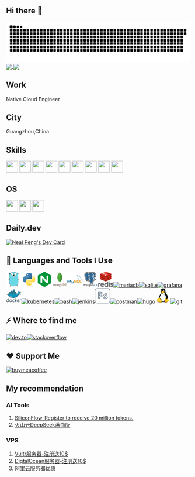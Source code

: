 ## Hi there 👋
<picture>
  <source media="(prefers-color-scheme: dark)" srcset="https://raw.githubusercontent.com/pengshp/pengshp/output/github-contribution-grid-snake-dark.svg">
  <source media="(prefers-color-scheme: light)" srcset="https://raw.githubusercontent.com/pengshp/pengshp/output/github-contribution-grid-snake.svg">
  <img alt="github contribution grid snake animation" src="https://raw.githubusercontent.com/pengshp/pengshp/output/github-contribution-grid-snake.svg">
</picture>

<!--
**pengshp/pengshp** is a ✨ _special_ ✨ repository because its `README.md` (this file) appears on your GitHub profile.

Here are some ideas to get you started:

- 🔭 I’m currently working on ...
- 🌱 I’m currently learning ...
- 👯 I’m looking to collaborate on ...
- 🤔 I’m looking for help with ...
- 💬 Ask me about ...
- 📫 How to reach me: ...
- 😄 Pronouns: ...
- ⚡ Fun fact: ...
-->
<a href="https://github.com/anuraghazra/github-readme-stats">
  <img align="center" src="https://github-readme-stats.vercel.app/api?username=pengshp&count_private=true&show_icons=true&theme=dark" />
</a>
<a href="https://github.com/anuraghazra/convoychat">
  <img align="center" src="https://github-readme-stats.vercel.app/api/top-langs/?username=pengshp&langs_count=8&theme=dark&count_private=true&layout=compact&hide=javascript,html,css,CoffeeScript&card_width=250" />
</a>

## Work
Native Cloud Engineer

## City
Guangzhou,China

## Skills
<code><img height="32" width="32" src="https://cdn.simpleicons.org/linux/FCC624" /></code>
<code><img height="32" width="32" src="https://cdn.simpleicons.org/mysql/4479A1" /></code>
<code><img height="32" width="32" src="https://cdn.simpleicons.org/docker/2496ED" /></code>
<code><img height="32" width="32" src="https://cdn.simpleicons.org/kubernetes/326CE5" /></code>
<code><img height="32" width="32" src="https://cdn.simpleicons.org/go/00ADD8" /></code>
<code><img height="32" width="32" src="https://cdn.simpleicons.org/python/3776AB" /></code>
<code><img height="32" width="32" src="https://cdn.simpleicons.org/ansible/EE0000" /></code>
<code><img height="32" width="32" src="https://cdn.simpleicons.org/git/F05032" /></code>
<code><img height="32" width="32" src="https://cdn.simpleicons.org/neovim/57A143" /></code>

## OS
<code><img height="32" width="32" src="https://cdn.simpleicons.org/archlinux/1793D1" /></code>
<code><img height="32" width="32" src="https://cdn.simpleicons.org/rockylinux/10B981" /></code>
<code><img height="32" width="32" src="https://cdn.simpleicons.org/openwrt/00B5E2" /></code>

## Daily.dev
<a href="https://app.daily.dev/nealpeng"><img src="https://api.daily.dev/devcards/v2/f2A4xZC0mbGhxZXlBFk07.png?type=wide&r=4pd" width="652" alt="Neal Peng's Dev Card"/></a>

<h2>🚀 Languages and Tools I Use</h2>
<p> <a target="_blank" href="https://raw.githubusercontent.com/devicons/devicon/master/icons/go/go-original.svg"
        style="display: inline-block;"><img
            src="https://raw.githubusercontent.com/devicons/devicon/master/icons/go/go-original.svg" alt="go" width="42"
            height="42" /></a><a target="_blank"
        href="https://raw.githubusercontent.com/devicons/devicon/master/icons/python/python-original.svg"
        style="display: inline-block;"><img
            src="https://raw.githubusercontent.com/devicons/devicon/master/icons/python/python-original.svg"
            alt="python" width="42" height="42" /></a><a target="_blank"
        href="https://raw.githubusercontent.com/devicons/devicon/master/icons/nginx/nginx-original.svg"
        style="display: inline-block;"><img
            src="https://raw.githubusercontent.com/devicons/devicon/master/icons/nginx/nginx-original.svg" alt="nginx"
            width="42" height="42" /></a><a target="_blank"
        href="https://raw.githubusercontent.com/devicons/devicon/master/icons/mongodb/mongodb-original-wordmark.svg"
        style="display: inline-block;"><img
            src="https://raw.githubusercontent.com/devicons/devicon/master/icons/mongodb/mongodb-original-wordmark.svg"
            alt="mongodb" width="42" height="42" /></a><a target="_blank"
        href="https://raw.githubusercontent.com/devicons/devicon/master/icons/mysql/mysql-original-wordmark.svg"
        style="display: inline-block;"><img
            src="https://raw.githubusercontent.com/devicons/devicon/master/icons/mysql/mysql-original-wordmark.svg"
            alt="mysql" width="42" height="42" /></a><a target="_blank"
        href="https://raw.githubusercontent.com/devicons/devicon/master/icons/postgresql/postgresql-original-wordmark.svg"
        style="display: inline-block;"><img
            src="https://raw.githubusercontent.com/devicons/devicon/master/icons/postgresql/postgresql-original-wordmark.svg"
            alt="postgresql" width="42" height="42" /></a><a target="_blank"
        href="https://raw.githubusercontent.com/devicons/devicon/master/icons/redis/redis-original-wordmark.svg"
        style="display: inline-block;"><img
            src="https://raw.githubusercontent.com/devicons/devicon/master/icons/redis/redis-original-wordmark.svg"
            alt="redis" width="42" height="42" /></a><a target="_blank"
        href="https://www.vectorlogo.zone/logos/mariadb/mariadb-icon.svg" style="display: inline-block;"><img
            src="https://www.vectorlogo.zone/logos/mariadb/mariadb-icon.svg" alt="mariadb" width="42"
            height="42" /></a><a target="_blank" href="https://www.vectorlogo.zone/logos/sqlite/sqlite-icon.svg"
        style="display: inline-block;"><img src="https://www.vectorlogo.zone/logos/sqlite/sqlite-icon.svg" alt="sqlite"
            width="42" height="42" /></a><a target="_blank"
        href="https://www.vectorlogo.zone/logos/grafana/grafana-icon.svg" style="display: inline-block;"><img
            src="https://www.vectorlogo.zone/logos/grafana/grafana-icon.svg" alt="grafana" width="42"
            height="42" /></a><a target="_blank"
        href="https://raw.githubusercontent.com/devicons/devicon/master/icons/docker/docker-original-wordmark.svg"
        style="display: inline-block;"><img
            src="https://raw.githubusercontent.com/devicons/devicon/master/icons/docker/docker-original-wordmark.svg"
            alt="docker" width="42" height="42" /></a><a target="_blank"
        href="https://www.vectorlogo.zone/logos/kubernetes/kubernetes-icon.svg" style="display: inline-block;"><img
            src="https://www.vectorlogo.zone/logos/kubernetes/kubernetes-icon.svg" alt="kubernetes" width="42"
            height="42" /></a><a target="_blank" href="https://www.vectorlogo.zone/logos/gnu_bash/gnu_bash-icon.svg"
        style="display: inline-block;"><img src="https://www.vectorlogo.zone/logos/gnu_bash/gnu_bash-icon.svg"
            alt="bash" width="42" height="42" /></a><a target="_blank"
        href="https://www.vectorlogo.zone/logos/jenkins/jenkins-icon.svg" style="display: inline-block;"><img
            src="https://www.vectorlogo.zone/logos/jenkins/jenkins-icon.svg" alt="jenkins" width="42"
            height="42" /></a><a target="_blank"
        href="https://raw.githubusercontent.com/devicons/devicon/master/icons/photoshop/photoshop-line.svg"
        style="display: inline-block;"><img
            src="https://raw.githubusercontent.com/devicons/devicon/master/icons/photoshop/photoshop-line.svg"
            alt="photoshop" width="42" height="42" /></a><a target="_blank"
        href="https://www.vectorlogo.zone/logos/getpostman/getpostman-icon.svg" style="display: inline-block;"><img
            src="https://www.vectorlogo.zone/logos/getpostman/getpostman-icon.svg" alt="postman" width="42"
            height="42" /></a><a target="_blank" href="https://api.iconify.design/logos-hugo.svg"
        style="display: inline-block;"><img src="https://api.iconify.design/logos-hugo.svg" alt="hugo" width="42"
            height="42" /></a><a target="_blank"
        href="https://raw.githubusercontent.com/devicons/devicon/master/icons/linux/linux-original.svg"
        style="display: inline-block;"><img
            src="https://raw.githubusercontent.com/devicons/devicon/master/icons/linux/linux-original.svg" alt="linux"
            width="42" height="42" /></a><a target="_blank"
        href="https://www.vectorlogo.zone/logos/git-scm/git-scm-icon.svg" style="display: inline-block;"><img
            src="https://www.vectorlogo.zone/logos/git-scm/git-scm-icon.svg" alt="git" width="42" height="42" /></a>
</p>

</p>
<h2>⚡️ Where to find me</h2>
<p> <a target="_blank" href="https://dev.to/pengshp" style="display: inline-block;"><img
            src="https://img.shields.io/badge/dev-to?style=for-the-badge&logo=dev-to&logoColor=white&color=black"
            alt="dev.to" /></a><a target="_blank" href="https://stackoverflow.com/users/9294702"
        style="display: inline-block;"><img
            src="https://img.shields.io/badge/stackoverflow-logo?style=for-the-badge&logo=stackoverflow&logoColor=white&color=#cc0000"
            alt="stackoverflow" /></a> </p>
<h2>❤️ Support Me</h2>
<p>
<p> <a href="https://www.buymeacoffee.com/pengshp3"> <img
            src="https://cdn.buymeacoffee.com/buttons/v2/default-yellow.png" width="160" alt="buymeacoffee" /> </a> </p>
</p>

## My recommendation
### AI Tools
1. [SiliconFlow-Register to receive 20 million tokens.](https://cloud.siliconflow.cn/i/PSCv1kES)
2. [火山云DeepSeek满血版](https://volcengine.com/L/zaxqePgCiis)

### VPS
1. [Vultr服务器-注册送10$](https://www.vultr.com/?ref=6970034)
2. [DigtalOcean服务器-注册送10$](https://m.do.co/c/655f233acdc9)
3. [阿里云服务器优惠](https://www.aliyun.com/minisite/goods?userCode=shw4lml5)
